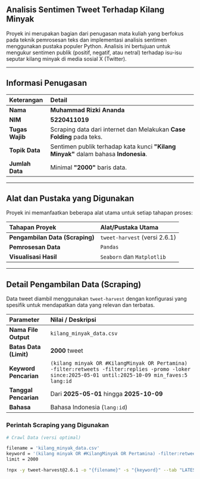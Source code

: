 ## Analisis Sentimen Tweet Terhadap **Kilang Minyak**

Proyek ini merupakan bagian dari penugasan mata kuliah yang berfokus pada teknik pemrosesan teks dan implementasi analisis sentimen menggunakan pustaka populer Python. Analisis ini bertujuan untuk mengukur sentimen publik (positif, negatif, atau netral) terhadap isu-isu seputar kilang minyak di media sosial X (Twitter).

---

## Informasi Penugasan

| Keterangan      | Detail                                                                |
| :-------------- | :-------------------------------------------------------------------- |
| **Nama** | **Muhammad Rizki Ananda** |
| **NIM** | **5220411019** |
| **Tugas Wajib** | Scraping data dari internet dan Melakukan **Case Folding** pada teks. |
| **Topik Data** | Sentimen publik terhadap kata kunci **"Kilang Minyak"** dalam bahasa **Indonesia**. |
| **Jumlah Data** | Minimal **"2000"** baris data.                                        |

---

## Alat dan Pustaka yang Digunakan

Proyek ini memanfaatkan beberapa alat utama untuk setiap tahapan proses:

| Tahapan Proyek                  | Alat/Pustaka Utama                                          |
| :------------------------------ | :---------------------------------------------------------- |
| **Pengambilan Data (Scraping)** | `tweet-harvest` (versi 2.6.1)                               |
| **Pemrosesan Data** | `Pandas`                                                    |
| **Visualisasi Hasil** | `Seaborn` dan `Matplotlib`                                  |

---

## Detail Pengambilan Data (Scraping)

Data tweet diambil menggunakan `tweet-harvest` dengan konfigurasi yang spesifik untuk mendapatkan data yang relevan dan terbatas.

| Parameter              | Nilai / Deskripsi                                                                                                                                |
| :--------------------- | :----------------------------------------------------------------------------------------------------------------------------------------------- |
| **Nama File Output** | `kilang_minyak_data.csv`                                                                                                                         |
| **Batas Data (Limit)** | **2000** tweet                                                                                                                                   |
| **Keyword Pencarian** | `(kilang minyak OR #KilangMinyak OR Pertamina) -filter:retweets -filter:replies -promo -loker since:2025-05-01 until:2025-10-09 min_faves:5 lang:id` |
| **Tanggal Pencarian** | Dari **2025-05-01** hingga **2025-10-09** |
| **Bahasa** | Bahasa Indonesia (`lang:id`)                                                                                                                     |

### Perintah Scraping yang Digunakan

```bash
# Crawl Data (versi optimal)

filename = 'kilang_minyak_data.csv'
keyword = '(kilang minyak OR #KilangMinyak OR Pertamina) -filter:retweets -filter:replies -promo -loker since:2025-05-01 until:2025-10-09 min_faves:5 lang:id'
limit = 2000

!npx -y tweet-harvest@2.6.1 -o "{filename}" -s "{keyword}" --tab "LATEST" -l {limit} --token {twitter_auth_token}
